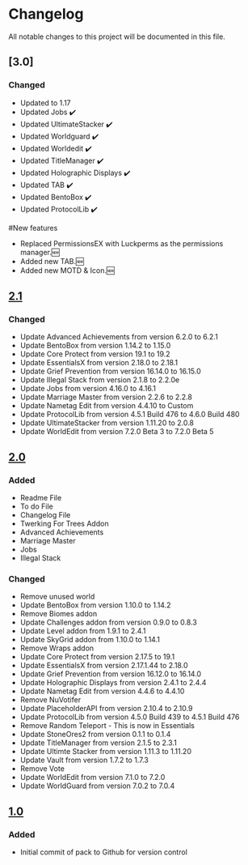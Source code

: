 # Changelog
All notable changes to this project will be documented in this file.


## [3.0]

### Changed

- Updated to 1.17
- Updated Jobs ✔️
- Updated UltimateStacker ✔️
- Updated Worldguard ✔️
- Updated Worldedit ✔️
- Updated TitleManager ✔️
- Updated Holographic Displays ✔️
- Updated TAB ✔️
- Updated BentoBox ✔️
- Updated ProtocolLib ✔️

#New features
- Replaced PermissionsEX with Luckperms as the permissions manager.🆕
- Added new TAB.🆕
- Added new MOTD & Icon.🆕

## [2.1]

### Changed
- Update Advanced Achievements from version 6.2.0 to 6.2.1
- Update BentoBox from version 1.14.2 to 1.15.0
- Update Core Protect from version 19.1 to 19.2
- Update EssentialsX from version 2.18.0 to 2.18.1
- Update Grief Prevention from version 16.14.0 to 16.15.0
- Update Illegal Stack from version 2.1.8 to 2.2.0e
- Update Jobs from version 4.16.0 to 4.16.1
- Update Marriage Master from version 2.2.6 to 2.2.8
- Update Nametag Edit from version 4.4.10 to Custom
- Update ProtocolLib from version 4.5.1 Build 476 to 4.6.0 Build 480
- Update UltimateStacker from version 1.11.20 to 2.0.8
- Update WorldEdit from version 7.2.0 Beta 3 to 7.2.0 Beta 5

## [2.0]

### Added
- Readme File
- To do File
- Changelog File
- Twerking For Trees Addon
- Advanced Achievements
- Marriage Master
- Jobs
- Illegal Stack

### Changed
- Remove unused world
- Update BentoBox from version 1.10.0 to 1.14.2
- Remove Biomes addon 
- Update Challenges addon from version 0.9.0 to 0.8.3
- Update Level addon from 1.9.1 to 2.4.1 
- Update SkyGrid addon from 1.10.0 to 1.14.1
- Remove Wraps addon
- Update Core Protect from version 2.17.5 to 19.1
- Update EssentialsX from version 2.17.1.44 to 2.18.0
- Update Grief Prevention from version 16.12.0 to 16.14.0
- Update Holographic Displays from version 2.4.1 to 2.4.4
- Update Nametag Edit from version 4.4.6 to 4.4.10
- Remove NuVotifer 
- Update PlaceholderAPI from version 2.10.4 to 2.10.9
- Update ProtocolLib from version 4.5.0 Build 439 to 4.5.1 Build 476
- Remove Random Teleport - This is now in Essentials 
- Update StoneOres2 from version 0.1.1 to 0.1.4
- Update TitleManager from version 2.1.5 to 2.3.1
- Update Ultimte Stacker from version 1.11.3 to 1.11.20
- Update Vault from version 1.7.2 to 1.7.3
- Remove Vote
- Update WorldEdit from version 7.1.0 to 7.2.0
- Update WorldGuard from version 7.0.2 to 7.0.4

## [1.0]

### Added
- Initial commit of pack to Github for version control

[2.1]: https://github.com/apexhosting/SkyGrid/releases/tag/2.1
[2.0]: https://github.com/apexhosting/SkyGrid/releases/tag/2.0
[1.0]: https://github.com/apexhosting/SkyGrid/releases/tag/1.0